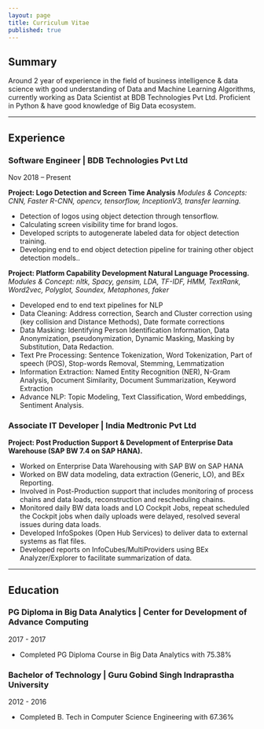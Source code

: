 ```yaml
---
layout: page
title: Curriculum Vitae
published: true
---
```


## Summary  

Around 2 year of experience in the field of business intelligence & data science with good understanding of Data and Machine Learning Algorithms, currently working as Data Scientist at BDB Technologies Pvt Ltd. Proficient in Python & have good knowledge of Big Data ecosystem.

---
## Experience

### Software Engineer | BDB Technologies Pvt Ltd
Nov 2018 – Present 

__Project: Logo Detection and Screen Time Analysis__
_Modules & Concepts: CNN, Faster R-CNN, opencv, tensorflow, InceptionV3, transfer learning._
  - Detection of logos using object detection through tensorflow.
  - Calculating screen visibility time for brand logos.
  - Developed scripts to autogenerate labeled data for object detection training.
  - Developing end to end object detection pipeline for training other object detection models.. 

__Project: Platform Capability Development Natural Language Processing.__
_Modules & Concept: nltk, Spacy, gensim, LDA, TF-IDF, HMM, TextRank, Word2vec, Polyglot, Soundex, Metaphones, faker_
  - Developed end to end text pipelines for NLP
  - Data Cleaning: Address correction, Search and Cluster correction using (key collision and Distance Methods), Date formate corrections
  - Data Masking: Identifying Person Identification Information, Data Anonymization, pseudonymization, Dynamic Masking, Masking by
Substitution, Data Redaction.
  - Text Pre Processing: Sentence Tokenization, Word Tokenization, Part of speech (POS), Stop-words Removal, Stemming, Lemmatization
  - Information Extraction: Named Entity Recognition (NER), N-Gram Analysis, Document Similarity, Document Summarization, Keyword
Extraction
  - Advance NLP: Topic Modeling, Text Classification, Word embeddings, Sentiment Analysis.


### Associate IT Developer | India Medtronic Pvt Ltd

__Project: Post Production Support & Development of Enterprise Data Warehouse (SAP BW 7.4 on SAP HANA).__
  - Worked on Enterprise Data Warehousing with SAP BW on SAP HANA
  - Worked on BW data modeling, data extraction (Generic, LO), and BEx Reporting. 
  - Involved in Post-Production support that includes monitoring of process chains and data loads, reconstruction and rescheduling chains.
  - Monitored daily BW data loads and LO Cockpit Jobs, repeat scheduled the Cockpit jobs when daily uploads were delayed, resolved several issues during data loads.
  - Developed InfoSpokes (Open Hub Services) to deliver data to external systems as flat files.
  - Developed reports on InfoCubes/MultiProviders using BEx Analyzer/Explorer to facilitate summarization of data. 

---
## Education

### PG Diploma in Big Data Analytics | Center for Development of Advance Computing
2017 - 2017
  - Completed PG Diploma Course in Big Data Analytics with 75.38%

### Bachelor of Technology | Guru Gobind Singh Indraprastha University
2012 - 2016
  - Completed B. Tech in Computer Science Engineering with 67.36%
